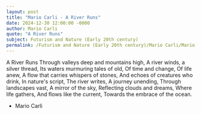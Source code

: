 ```yaml
---
layout: post
title: "Mario Carli - A River Runs"
date: 2024-12-30 12:00:00 -0000
author: Mario Carli
quote: "A River Runs"
subject: Futurism and Nature (Early 20th century)
permalink: /Futurism and Nature (Early 20th century)/Mario Carli/Mario Carli - A River Runs
---
```


A River Runs
Through valleys deep and mountains high,
A river winds, a silver thread,
Its waters murmuring tales of old,
Of time and change,
Of life anew,
A flow that carries whispers of stones,
And echoes of creatures who drink,
In nature's script,
The river writes,
A journey unending,
Through landscapes vast,
A mirror of the sky,
Reflecting clouds and dreams,
Where life gathers,
And flows like the current,
Towards the embrace of the ocean.


- Mario Carli
